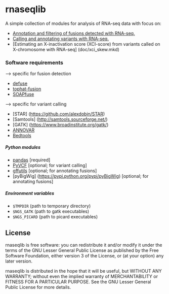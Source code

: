 rnaseqlib 
=========

A simple collection of modules for analysis of RNA-seq data with focus on:

+ [Annotation and filtering of fusions detected with RNA-seq.](doc/fusion_workflow.md)
+ [Calling and annotating variants with RNA-seq.](doc/variant_calling.md)
+ [Estimating an X-inactivation score (XCI-score) from variants called on X-chromosome with RNA-seq] (doc/xci_skew.mkd)

### Software requirements
--> specific for fusion detection
+ [defuse](http://sourceforge.net/projects/defuse/)
+ [tophat-fusion](http://ccb.jhu.edu/software/tophat/fusion_index.html)
+ [SOAPfuse](http://soap.genomics.org.cn/soapfuse.html)

--> specific for variant calling
+ [STAR] (https://github.com/alexdobin/STAR)
+ [Samtools] (http://samtools.sourceforge.net/)
+ [GATK] (https://www.broadinstitute.org/gatk/)
+ [ANNOVAR](http://annovar.openbioinformatics.org/en/latest/)
+ [Bedtools](https://github.com/arq5x/bedtools2)

##### Python modules
+ [pandas](https://github.com/pydata/pandas) [required]
+ [PyVCF](https://pypi.python.org/pypi/PyVCF) [optional; for variant calling]
+ [gffutils](https://pypi.python.org/pypi/gffutils) [optional; for annotating fusions]
+ [pyBigWig] (https://pypi.python.org/pypi/pyBigWig) [optional; for annotating fusions]

##### Environment variables
+ ```$TMPDIR``` (path to temporary directory)  
+ ```$NGS_GATK``` (path to gatk executables) 
+ ```$NGS_PICARD``` (path to picard executables)


## License

rnaseqlib is free software: you can redistribute it and/or modify it under the terms of the GNU Lesser General Public License as published by the Free Software Foundation, either version 3 of the License, or (at your option) any later version.

rnaseqlib is distributed in the hope that it will be useful, but WITHOUT ANY WARRANTY; without even the implied warranty of MERCHANTABILITY or FITNESS FOR A PARTICULAR PURPOSE. See the GNU Lesser General Public License for more details.


